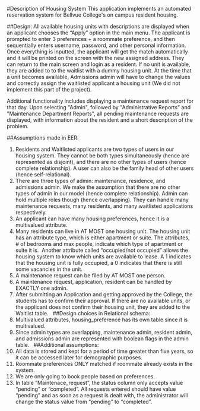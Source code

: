 #Description of Housing System
This application implements an automated reservation system for Bellvue College's on campus resident housing. 


##Design:
All available housing units with descriptions are displayed when an applicant chooses the “Apply” option 
in the main menu. The applicant is prompted to enter 3 preferences + a roommate preference, and then sequentially 
enters username, password, and other personal information. Once everything is inputted, the applicant will get
the match automatically and it will be printed on the screen with the new assigned address. They can return to
the main screen and login as a resident. If no unit is available, they are added to to the waitlist with a 
dummy housing unit. At the time that a unit becomes available, Admissions admin will have to change the values 
and correctly assign the waitlisted applicant a housing unit (We did not implement this part of the project).

Additional functionality includes displaying a maintenance request report for that day. Upon selecting "Admin", followed by "Administrative Reports" and "Maintenance Department Reports", all pending maintenance requests are displayed, with information about the resident and a short description of the problem.

##Assumptions made in EER:
1.	Residents and Waitlisted applicants are two types of users in our housing system. They cannot be both types simultaneously (hence are represented as disjoint), and there are no other types of users (hence complete relationship). A user can also be the family head of other users (hence self-relational).
2.	There are three types of admin: maintenance, residence, and admissions admin. We make the assumption that there are no other types of admin in our model (hence complete relationship). Admin can hold multiple roles though (hence overlapping). They can handle many maintenance requests, many residents, and many waitlisted applications respectively. 
3.	An applicant can have many housing preferences, hence it is a multivalued attribute.
4.	Many residents can live in AT MOST one housing unit. The housing unit has an attribute type, which is either apartment or suite. The attributes, # of bedrooms and max people, indicate which type of apartment or suite it is.  Another attribute called “occupied/not occupied” allows the housing system to know which units are available to lease. A 1 indicates that the housing unit is fully occupied, a 0 indicates that there is still some vacancies in the unit. 
5.	A maintenance request can be filed by AT MOST one person. 
6.	A maintenance request, application, resident can be handled by EXACTLY one admin.
7.	After submitting an Application and getting approved by the College, the students has to confirm their approval. If there are no available units, or the applicant does not confirm their housing unit, they are added to the Waitlist table. 
 
##Design choices in Relational schema:
1.	Multivalued attributes, housing_preference has its own table since it is multivalued. 
2.	Since admin types are overlapping, maintenance admin, resident admin, and admissions admin are represented with boolean flags in the admin table. 
 
##Additional assumptions:
1.	All data is stored and kept for a period of time greater than five years, so it can be accessed later for demographic purposes. 
2.	Roommate preferences ONLY matched if roommate already exists in the system. 
3.	We are only going to book people based on preferences. 
4.	In table “Maintenace_request”, the status column only accepts value “pending” or “completed”. All requests entered should have value “pending” and as soon as a request is dealt with, the administrator will change the status value from “pending” to “completed”.

